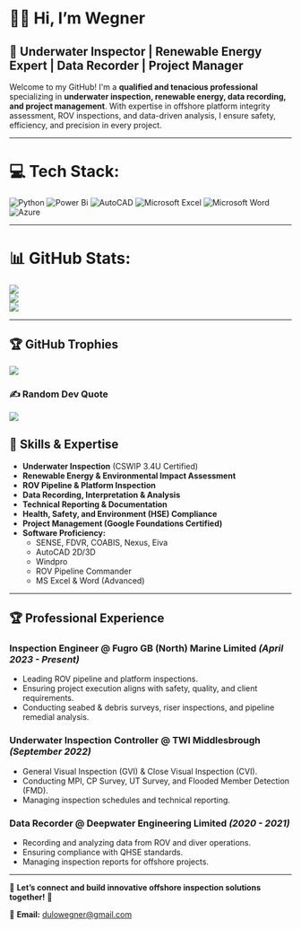 # 👋🏻 Hi, I’m Wegner

## 🌊 Underwater Inspector | Renewable Energy Expert | Data Recorder | Project Manager

Welcome to my GitHub! I'm a **qualified and tenacious professional** specializing in **underwater inspection, renewable energy, data recording, and project management**. With expertise in offshore platform integrity assessment, ROV inspections, and data-driven analysis, I ensure safety, efficiency, and precision in every project.

---

# 💻 Tech Stack:

![Python](https://img.shields.io/badge/python-3670A0?style=for-the-badge&logo=python&logoColor=ffdd54) ![Power Bi](https://img.shields.io/badge/power_bi-F2C811?style=for-the-badge&logo=powerbi&logoColor=black) ![AutoCAD](https://img.shields.io/badge/autocad-%23E34F26.svg?style=for-the-badge&logo=autodesk&logoColor=white) ![Microsoft Excel](https://img.shields.io/badge/microsoft_excel-217346?style=for-the-badge&logo=microsoft-excel&logoColor=white) ![Microsoft Word](https://img.shields.io/badge/microsoft_word-2A5699?style=for-the-badge&logo=microsoft-word&logoColor=white) ![Azure](https://img.shields.io/badge/azure-%230072C6.svg?style=for-the-badge&logo=microsoftazure&logoColor=white)

---

# 📊 GitHub Stats:

![](https://github-readme-stats.vercel.app/api?username=dulowegner&theme=catppuccin_mocha&hide_border=false&include_all_commits=true&count_private=true)<br/>
![](https://nirzak-streak-stats.vercel.app/?user=dulowegner&theme=catppuccin_mocha&hide_border=false)<br/>
![](https://github-readme-stats.vercel.app/api/top-langs/?username=dulowegner&theme=catppuccin_mocha&hide_border=false&include_all_commits=true&count_private=true&layout=compact)

---

## 🏆 GitHub Trophies

![](https://github-profile-trophy.vercel.app/?username=dulowegner&theme=catppuccin_mocha&no-frame=false&no-bg=false&margin-w=4)

### ✍️ Random Dev Quote

![](https://quotes-github-readme.vercel.app/api?type=horizontal&theme=radical)

## 🔧 Skills & Expertise

- **Underwater Inspection** (CSWIP 3.4U Certified)
- **Renewable Energy & Environmental Impact Assessment**
- **ROV Pipeline & Platform Inspection**
- **Data Recording, Interpretation & Analysis**
- **Technical Reporting & Documentation**
- **Health, Safety, and Environment (HSE) Compliance**
- **Project Management (Google Foundations Certified)**
- **Software Proficiency:**
  - SENSE, FDVR, COABIS, Nexus, Eiva
  - AutoCAD 2D/3D
  - Windpro
  - ROV Pipeline Commander
  - MS Excel & Word (Advanced)

---

## 🏆 Professional Experience

### **Inspection Engineer @ Fugro GB (North) Marine Limited** _(April 2023 - Present)_

- Leading ROV pipeline and platform inspections.
- Ensuring project execution aligns with safety, quality, and client requirements.
- Conducting seabed & debris surveys, riser inspections, and pipeline remedial analysis.

### **Underwater Inspection Controller @ TWI Middlesbrough** _(September 2022)_

- General Visual Inspection (GVI) & Close Visual Inspection (CVI).
- Conducting MPI, CP Survey, UT Survey, and Flooded Member Detection (FMD).
- Managing inspection schedules and technical reporting.

### **Data Recorder @ Deepwater Engineering Limited** _(2020 - 2021)_

- Recording and analyzing data from ROV and diver operations.
- Ensuring compliance with QHSE standards.
- Managing inspection reports for offshore projects.

---

💬 **Let’s connect and build innovative offshore inspection solutions together!** 🚀

📩 **Email:** [dulowegner@gmail.com
](mailto:dulowegner@gmail.com)
